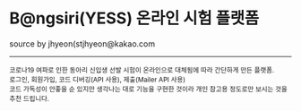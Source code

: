 # B@ngsiri(YESS) 온라인 시험 플랫폼

<p> source by jhyeon(stjhyeon@kakao.com </p>

<hr>

<small> 코로나19 여파로 인한 동아리 신입생 선발 시험이 온라인으로 대체됨에 따라 간단하게 만든 플랫폼. </small><br>
<small> 로그인, 회원가입, 코드 디버깅(API 사용), 제출(Mailer API 사용) </small><br>
<small> 코드 가독성이 안좋을 순 있지만 생각나는 대로 기능을 구현한 것이라 개인 참고용 정도로만 보시는 것을 추천 드립니다. </small><br>
